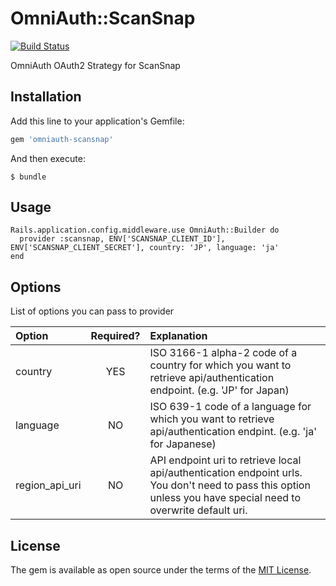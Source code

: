 # OmniAuth::ScanSnap

[![Build Status](https://travis-ci.org/moneyforward/omniauth-scansnap.svg)](https://travis-ci.org/moneyforward/omniauth-scansnap)

OmniAuth OAuth2 Strategy for ScanSnap

## Installation

Add this line to your application's Gemfile:

```ruby
gem 'omniauth-scansnap'
```

And then execute:

    $ bundle

## Usage

```
Rails.application.config.middleware.use OmniAuth::Builder do
  provider :scansnap, ENV['SCANSNAP_CLIENT_ID'], ENV['SCANSNAP_CLIENT_SECRET'], country: 'JP', language: 'ja'
end
```

## Options

List of options you can pass to provider

| Option | Required? | Explanation |
|:-------|:---------:|:------------|
| country | YES | ISO 3166-1 alpha-2 code of a country for which you want to retrieve api/authentication endpoint. (e.g. 'JP' for Japan) ||
| language | NO | ISO 639-1 code of a language for which you want to retrieve api/authentication endpint. (e.g. 'ja' for Japanese) ||
| region_api_uri | NO | API endpoint uri to retrieve local api/authentication endpoint urls. You don't need to pass this option unless you have special need to overwrite default uri. |

## License

The gem is available as open source under the terms of the [MIT License](http://opensource.org/licenses/MIT).
